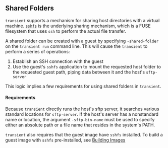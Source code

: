 ## Shared Folders

`transient` supports a mechanism for sharing host directories with a virtual machine.
[`sshfs`](https://github.com/libfuse/sshfs) is the underlying sharing mechanism, which
is a FUSE filesystem that uses `ssh` to perform the actual file transfer.

A shared folder can be created with a guest by specifying `-shared-folder` on the
`transient run` command line. This will cause the `transient` to perform a series of
operations:

1. Establish an SSH connection with the guest
2. Use the guest's `sshfs` application to mount the requested host folder to the
   requested guest path, piping data between it and the host's `sftp-server`

This logic implies a few requirements for using shared folders in `transient`.

#### Requirements

Because `transient` directly runs the host's sftp server, it searches various standard
locations for `sftp-server`. If the host's server has a nonstandard name or location,
the argument `-sftp-bin-name` must be used to specify either an absolute path or a
file name that resides in the system's PATH.

`transient` also requires that the guest image have `sshfs` installed. To build a
guest image with `sshfs` pre-installed, see [Building Images](../images/building)
